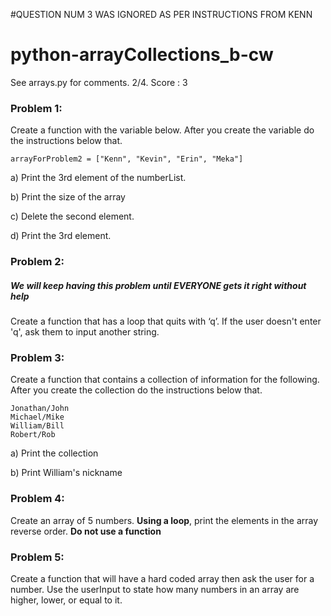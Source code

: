 #QUESTION NUM 3 WAS IGNORED AS PER INSTRUCTIONS FROM KENN
# python-arrayCollections_b-cw
See arrays.py for comments. 2/4. Score : 3
### Problem 1:
Create a function with the variable below. After you create the variable do the instructions below that.
```
arrayForProblem2 = ["Kenn", "Kevin", "Erin", "Meka"]
```
a) Print the 3rd element of the numberList.

b) Print the size of the array

c) Delete the second element.

d) Print the 3rd element.

### Problem 2:
##### We will keep having this problem until EVERYONE gets it right without help
Create a function that has a loop that quits with ‘q’. If the user doesn't enter 'q', ask them to input another string.

### Problem 3:
Create a function that contains a collection of information for the following. After you create the collection do the instructions below that.
```
Jonathan/John
Michael/Mike
William/Bill
Robert/Rob
```
a) Print the collection

b) Print William's nickname

### Problem 4:
Create an array of 5 numbers. <strong>Using a loop</strong>, print the elements in the array reverse order. <strong>Do not use a function</strong>

### Problem 5:
Create a function that will have a hard coded array then ask the user for a number. Use the userInput to state how many numbers in an array are higher, lower, or equal to it.

